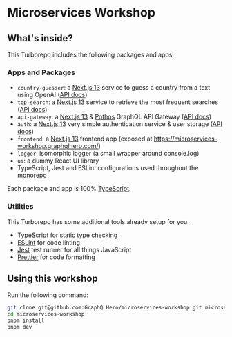 # Microservices Workshop

## What's inside?

This Turborepo includes the following packages and apps:

### Apps and Packages

- `country-guesser`: a [Next.js 13](https://nextjs.org/docs) service to guess a country from a text using OpenAI ([API docs](https://microservices-workshop-country-guesser.vercel.app))
- `top-search`: a [Next.js 13](https://nextjs.org/docs) service to retrieve the most frequent searches ([API docs](https://microservices-workshop-top-search.vercel.app))
- `api-gateway`: a [Next.js 13](https://nextjs.org/docs) & [Pothos](https://pothos-graphql.dev/) GraphQL API Gateway ([API docs](https://microservices-workshop-api-gateway.vercel.app))
- `auth`: a [Next.js 13](https://nextjs.org/docs) very simple authentication service & user storage ([API docs](https://microservices-workshop-auth.vercel.app))
- `frontend`: a [Next.js 13](https://nextjs.org/docs) frontend app (exposed at https://microservices-workshop.graphqlhero.com/)
- `logger`: isomorphic logger (a small wrapper around console.log)
- `ui`: a dummy React UI library
- TypeScript, Jest and ESLint configurations used throughout the monorepo

Each package and app is 100% [TypeScript](https://www.typescriptlang.org/).

### Utilities

This Turborepo has some additional tools already setup for you:

- [TypeScript](https://www.typescriptlang.org/) for static type checking
- [ESLint](https://eslint.org/) for code linting
- [Jest](https://jestjs.io) test runner for all things JavaScript
- [Prettier](https://prettier.io) for code formatting

## Using this workshop

Run the following command:

```sh
git clone git@github.com:GraphQLHero/microservices-workshop.git microservices-workshop
cd microservices-workshop
pnpm install
pnpm dev
```
